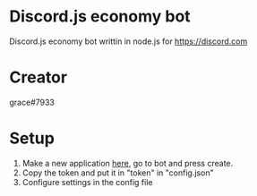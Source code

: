 # Discord.js economy bot
 Discord.js economy bot writtin in node.js for https://discord.com

# Creator
 grace#7933
 
# Setup
 1. Make a new application [here](https://discord.com/developers/applications), go to bot and press create.
 2. Copy the token and put it in "token" in "config.json"
 3. Configure settings in the config file
